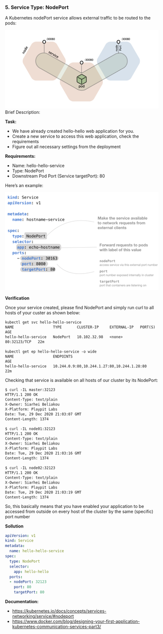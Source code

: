 ### 5. Service Type: NodePort

A Kubernetes nodePort service allows external traffic to be routed to the pods:

![noedPort](img/5-1.png)
Brief Description:


**Task:**

- We have already created hello-hello web application for you.
- Create a new service to access this web application, check the requirements
- Figure out all necessary settings from the deployment

**Requirements:**

- Name: hello-hello-service
- Type: NodePort
- Downstream Pod Port (Service targetPort): 80

Here’s an example:

![Deployment](img/5-service-annotated.png)

**Verification**

Once your service created, please find NodePort and simply run curl to all hosts of your custer as shown below:

```shell
kubectl get svc hello-hello-service 
NAME                  TYPE       CLUSTER-IP     EXTERNAL-IP   PORT(S)        AGE
hello-hello-service   NodePort   10.102.32.98   <none>        80:32123/TCP   22m

kubectl get ep hello-hello-service -o wide
NAME                  ENDPOINTS                                         AGE
hello-hello-service   10.244.0.9:80,10.244.1.27:80,10.244.1.28:80       22m
```

Checking that service is available on all hosts of our cluster by its NodePort:

```shell
$ curl -IL master:32123
HTTP/1.1 200 OK
Content-Type: text/plain
X-Owner: Siarhei Beliakou
X-Platform: Playpit Labs
Date: Tue, 29 Dec 2020 21:03:07 GMT
Content-Length: 1374

$ curl -IL node01:32123
HTTP/1.1 200 OK
Content-Type: text/plain
X-Owner: Siarhei Beliakou
X-Platform: Playpit Labs
Date: Tue, 29 Dec 2020 21:03:16 GMT
Content-Length: 1374

$ curl -IL node02:32123
HTTP/1.1 200 OK
Content-Type: text/plain
X-Owner: Siarhei Beliakou
X-Platform: Playpit Labs
Date: Tue, 29 Dec 2020 21:03:19 GMT
Content-Length: 1374
```

So, this basically means that you have enabled your application to be accessed from outside on every host of the cluster by the same (specific) port number

**Sollution**
```yaml
apiVersion: v1
kind: Service
metadata:
  name: hello-hello-service
spec:
  type: NodePort
  selector:
    app: hello-hello
  ports:
  - nodePort: 32123
    port: 80
    targetPort: 80
```

**Documentation:**
- https://kubernetes.io/docs/concepts/services-networking/service/#nodeport
- https://www.docker.com/blog/designing-your-first-application-kubernetes-communication-services-part3/

